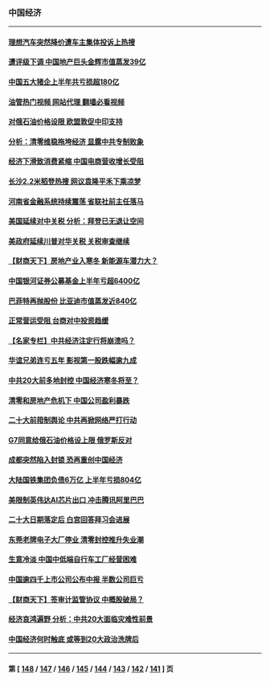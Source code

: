### 中国经济
---
#### [理想汽车突然降价遭车主集体投诉上热搜](../../pages/ncid283/n13817026.md?09042045) 
#### [遭评级下调 中国地产巨头金辉市值蒸发39亿](../../pages/ncid283/n13816985.md?09042045) 
#### [中国五大猪企上半年共亏损超180亿](../../pages/ncid283/n13816979.md?09042045) 
#### [油管热门视频 网站代理 翻墙必看视频](http://209.222.30.114:81/youtube.html?09042045)
#### [对俄石油价格设限 欧盟敦促中印支持](../../pages/ncid283/n13816883.md?09042045) 
#### [分析：清零维稳拖垮经济 显露中共专制败象](../../pages/ncid283/n13815059.md?09042045) 
#### [经济下滑致消费紧缩 中国电商营收增长受阻](../../pages/ncid283/n13816876.md?09042045) 
#### [长沙2.2米稻登热搜 网议袁隆平禾下乘凉梦](../../pages/ncid283/n13816688.md?09042045) 
#### [河南省金融系统持续震荡 省联社前主任落马](../../pages/ncid283/n13816673.md?09042045) 
#### [美国延续对中关税 分析：拜登已无退让空间](../../pages/ncid283/n13816637.md?09042045) 
#### [美政府延续川普对华关税 关税审查继续](../../pages/ncid283/n13816548.md?09042045) 
#### [【财商天下】房地产业入寒冬 新能源车潜力大？](../../pages/ncid283/n13816362.md?09042045) 
#### [中国银河证券公募基金上半年亏超6400亿](../../pages/ncid283/n13816471.md?09042045) 
#### [巴菲特再抛股份 比亚迪市值蒸发近840亿](../../pages/ncid283/n13816429.md?09042045) 
#### [正常营运受阻 台商对中投资趋缓](../../pages/ncid283/n13816456.md?09042045) 
#### [【名家专栏】中共经济注定行将崩溃吗？](../../pages/ncid283/n13816213.md?09042045) 
#### [华谊兄弟连亏五年 影视第一股跌幅逾九成](../../pages/ncid283/n13816421.md?09042045) 
#### [中共20大前多地封控 中国经济寒冬将至？](../../pages/ncid283/n13816191.md?09042045) 
#### [清零和房地产危机下 中国公司盈利暴跌](../../pages/ncid283/n13816190.md?09042045) 
#### [二十大前箝制舆论 中共再掀网络严打行动](../../pages/ncid283/n13816382.md?09042045) 
#### [G7同意给俄石油价格设上限 俄罗斯反对](../../pages/ncid283/n13816302.md?09042045) 
#### [成都突然陷入封锁 恐再重创中国经济](../../pages/ncid283/n13816070.md?09042045) 
#### [大陆国铁集团负债6万亿 上半年亏损804亿](../../pages/ncid283/n13816030.md?09042045) 
#### [美限制英伟达AI芯片出口 冲击腾讯阿里巴巴](../../pages/ncid283/n13815585.md?09042045) 
#### [二十大日期落定后 白宫回答拜习会进展](../../pages/ncid283/n13815440.md?09042045) 
#### [东莞老牌电子大厂停业 清零封控推升失业潮](../../pages/ncid283/n13815359.md?09042045) 
#### [生意冷淡 中国中低端自行车工厂经营困难](../../pages/ncid283/n13815282.md?09042045) 
#### [中国逾四千上市公司公布中报 半数公司巨亏](../../pages/ncid283/n13814946.md?09042045) 
#### [【财商天下】签审计监管协议 中概股破局？](../../pages/ncid283/n13814835.md?09042045) 
#### [经济哀鸿遍野 分析：中共20大面临灾难性前景](../../pages/ncid283/n13814871.md?09042045) 
#### [中国经济何时触底 或等到20大政治洗牌后](../../pages/ncid283/n13814867.md?09042045) 

---
#### 第 [ [148](./148.md?09042045) / [147](./147.md?09042045) / [146](./146.md?09042045) / [145](./145.md?09042045) / [144](./144.md?09042045) / [143](./143.md?09042045) / [142](./142.md?09042045) / [141](./141.md?09042045) ] 页
